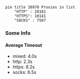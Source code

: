 
```mermaid
pie title 38970 Proxies in list
    "HTTP" : 28181
    "HTTPS": 10141
    "SOCKS" : 7507
```

### Some Info
#### Average Timeout

- mixed: 4.0s
- http: 2.3s
- https: 8.2s
- socks: 6.5s